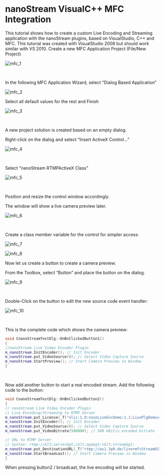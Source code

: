 # nanoStream VisualC++ MFC Integration
This tutorial shows how to create a custom Live Encoding and Streaming application with the nanoStream plugins, based on VisualStudio, C++ and MFC.
This tutorial was created with VisualStudio 2008 but should work similar with VS 2010.
Create a new MFC Application Project (File/New Project)


![mfc_1](img/nanostream_activex_visualcpp_mfc1.png)

&nbsp;

In the following MFC Application Wizard, select “Dialog Based Application”

![mfc_2](img/nanostream_activex_visualcpp_mfc2.png)

Select all default values for the rest and Finish


![mfc_3](img/nanostream_activex_visualcpp_mfc3.png)

&nbsp;

A new project solution is created based on an empty dialog.

Right-click on the dialog and select “Insert ActiveX Control…”


![mfc_4](img/nanostream_activex_visualcpp_mfc4.png)

&nbsp;

Select “nanoStream RTMPActiveX Class”


![mfc_5](img/nanostream_activex_visualcpp_mfc5.png)

&nbsp;

Position and resize the control window accordingly.

The window will show a live camera preview later.


![mfc_6](img/nanostream_activex_visualcpp_mfc6.png)

&nbsp;

Create a class member variable for the control for simpler access:

![mfc_7](img/nanostream_activex_visualcpp_mfc7.png)

![mfc_8](img/nanostream_activex_visualcpp_mfc8.png)

Now let us create a button to create a camera preview.

From the Toolbox, select “Button” and place the button on the dialog.

![mfc_9](img/nanostream_activex_visualcpp_mfc9.png)

&nbsp;

Double-Click on the button to edit the new source code event handler:

![mfc_10](img/nanostream_activex_visualcpp_mfc10.png)

&nbsp;

This is the complete code which shows the camera preview:

```cpp
void CnanoStreamTestDlg::OnBnClickedButton1()
{
//nanoStream Live Video Encoder Plugin
m_nanoStream.InitEncoder(); // Init Encoder
m_nanoStream.put_VideoSource(0); // Select Video Capture Source
m_nanoStream.StartPreview(); // Start Camera Preview in Window
}
```
&nbsp;

Now add another button to start a real encoded stream.
Add the following code to the button:
```cpp
void CnanoStreamTestDlg::OnBnClickedButton2()
{
// nanoStream Live Video Encoder Plugin
// Live Encoding/Streaming to RTMP Server
m_nanoStream.put_License(_T("nlic:1.0:nanoLiveEncDemo:1.1:LivePlgDemo=1,MP4=1,RTMP=1,....."));
m_nanoStream.InitEncoder(); // Init Encoder
m_nanoStream.put_VideoSource(0); // Select Video Capture Source
m_nanoStream.put_VideoBitrate(500000); // 500 kBit/s encoded bitrate

// URL to RTMP Server
// Syntax: rtmp://&lt;server&gt;/&lt;app&gt;+&lt;stream&gt;
m_nanoStream.put_DestinationURL(_T("rtmp://ws1.3p0.de/live+mfcStream01"));
m_nanoStream.StartBroadcast(); // Start Camera Preview in Window
}
```
When pressing button2 / broadcast, the live encoding will be started.
